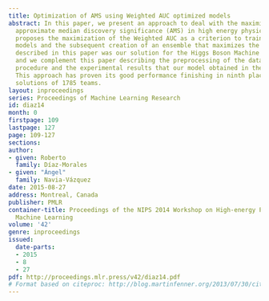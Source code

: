 ```yaml
---
title: Optimization of AMS using Weighted AUC optimized models
abstract: In this paper, we present an approach to deal with the maximization of the
  approximate median discovery significance (AMS) in high energy physics. This paper
  proposes the maximization of the Weighted AUC as a criterion to train different
  models and the subsequent creation of an ensemble that maximizes the AMS. The algorithm
  described in this paper was our solution for the Higgs Boson Machine Learning Challenge
  and we complement this paper describing the preprocessing of the dataset, the training
  procedure and the experimental results that our model obtained in the challenge.
  This approach has proven its good performance finishing in ninth place among the
  solutions of 1785 teams.
layout: inproceedings
series: Proceedings of Machine Learning Research
id: diaz14
month: 0
firstpage: 109
lastpage: 127
page: 109-127
sections: 
author:
- given: Roberto
  family: Díaz-Morales
- given: "Ángel"
  family: Navia-Vázquez
date: 2015-08-27
address: Montreal, Canada
publisher: PMLR
container-title: Proceedings of the NIPS 2014 Workshop on High-energy Physics and
  Machine Learning
volume: '42'
genre: inproceedings
issued:
  date-parts:
  - 2015
  - 8
  - 27
pdf: http://proceedings.mlr.press/v42/diaz14.pdf
# Format based on citeproc: http://blog.martinfenner.org/2013/07/30/citeproc-yaml-for-bibliographies/
---
```

